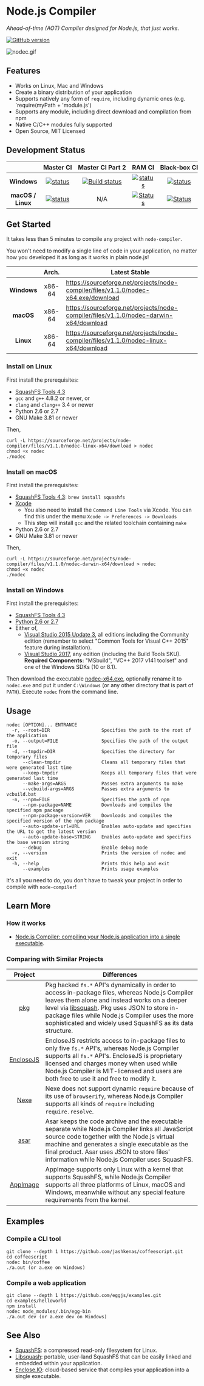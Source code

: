 # Node.js Compiler

*Ahead-of-time (AOT) Compiler designed for Node.js, that just works.*

[![GitHub version](https://badge.fury.io/gh/pmq20%2Fnode-compiler.svg)](https://badge.fury.io/gh/pmq20%2Fnode-compiler)

![nodec.gif](https://github.com/pmq20/node-compiler/raw/master/nodec.gif)

## Features
- Works on Linux, Mac and Windows
- Create a binary distribution of your application
- Supports natively any form of `require`, including dynamic ones (e.g. `require(myPath + 'module.js')
- Supports any module, including direct download and compilation from npm
- Native C/C++ modules fully supported
- Open Source, MIT Licensed


## Development Status

|                     |          Master&#160;CI                                                                                                                                             |  Master&#160;CI&#160;Part&#160;2                                                                                                                                                     |   RAM&#160;CI                                                                                                                                                             |                      Black&#x2011;box&#160;CI                                                                                                 |
|:-------------------:|:-------------------------------------------------------------------------------------------------------------------------------------------------------------------:|:------------------------------------------------------------------------------------------------------------------------------------------------------------------------------------:|:-------------------------------------------------------------------------------------------------------------------------------------------------------------------------:|:---------------------------------------------------------------------------------------------------------------------------------------------:|
|     **Windows**     | [![status](https://ci.appveyor.com/api/projects/status/gap9xne0rayjtynp/branch/master?svg=true)](https://ci.appveyor.com/project/pmq20/node-compiler/branch/master) | [![Build status](https://ci.appveyor.com/api/projects/status/imeqi80bqn2xdv8b/branch/master?svg=true)](https://ci.appveyor.com/project/pmq20/node-compiler-ci2/branch/master)        |  [![status](https://ci.appveyor.com/api/projects/status/thpogkfsvij3r278/branch/master?svg=true)](https://ci.appveyor.com/project/pmq20/node-compiler-ram/branch/master)  | [![status](https://ci.appveyor.com/api/projects/status/83a2wt22mfejiehe?svg=true)](https://ci.appveyor.com/project/pmq20/node-compiler-blbt)  |
|  **macOS / Linux**  | [![status](https://travis-ci.org/pmq20/node-compiler.svg?branch=master)](https://travis-ci.org/pmq20/node-compiler)                                                 | N/A                                                                                                                                                                                  |  [![Status](https://travis-ci.org/pmq20/node-compiler-ram.svg?branch=master)](https://travis-ci.org/pmq20/node-compiler-ram)                                              | [![Status](https://travis-ci.org/pmq20/node-compiler-blbt.svg?branch=master)](https://travis-ci.org/pmq20/node-compiler-blbt)                 |

## Get Started

It takes less than 5 minutes to compile any project with `node-compiler`.

You won't need to modify a single line of code in your application, no matter how you developed it as long as it works in plain node.js!

|                       |   Arch.  |                              Latest&#160;Stable                                        |
|:---------------------:|:--------:|----------------------------------------------------------------------------------------|
|      **Windows**      |  x86-64  | https://sourceforge.net/projects/node-compiler/files/v1.1.0/nodec-x64.exe/download     |
|       **macOS**       |  x86-64  | https://sourceforge.net/projects/node-compiler/files/v1.1.0/nodec-darwin-x64/download  |
|       **Linux**       |  x86-64  | https://sourceforge.net/projects/node-compiler/files/v1.1.0/nodec-linux-x64/download   |

### Install on Linux

First install the prerequisites:

* [SquashFS Tools 4.3](http://squashfs.sourceforge.net/)
* `gcc` and `g++` 4.8.2 or newer, or
* `clang` and `clang++` 3.4 or newer
* Python 2.6 or 2.7
* GNU Make 3.81 or newer

Then,

    curl -L https://sourceforge.net/projects/node-compiler/files/v1.1.0/nodec-linux-x64/download > nodec
    chmod +x nodec
    ./nodec
    
### Install on macOS

First install the prerequisites:

* [SquashFS Tools 4.3](http://squashfs.sourceforge.net/): `brew install squashfs`
* [Xcode](https://developer.apple.com/xcode/download/)
  * You also need to install the `Command Line Tools` via Xcode. You can find
    this under the menu `Xcode -> Preferences -> Downloads`
  * This step will install `gcc` and the related toolchain containing `make`
* Python 2.6 or 2.7
* GNU Make 3.81 or newer

Then,

    curl -L https://sourceforge.net/projects/node-compiler/files/v1.1.0/nodec-darwin-x64/download > nodec
    chmod +x nodec
    ./nodec

### Install on Windows

First install the prerequisites:

* [SquashFS Tools 4.3](https://github.com/pmq20/squashfuse/files/691217/sqfs43-win32.zip)
* [Python 2.6 or 2.7](https://www.python.org/downloads/)
* Either of,
  - [Visual Studio 2015 Update 3](https://www.visualstudio.com/), all editions
  including the Community edition (remember to select
  "Common Tools for Visual C++ 2015" feature during installation).
  - [Visual Studio 2017](https://www.visualstudio.com/downloads/), any edition (including the Build Tools SKU).
  __Required Components:__ "MSbuild", "VC++ 2017 v141 toolset" and one of the Windows SDKs (10 or 8.1).

Then download the executable [nodec-x64.exe](https://sourceforge.net/projects/node-compiler/files/v1.1.0/nodec-x64.exe/download), optionally rename it to `nodec.exe` and put it under `C:\Windows` (or any other directory that is part of `PATH`). Execute `nodec` from the command line.

## Usage

    nodec [OPTION]... ENTRANCE
      -r, --root=DIR                   Specifies the path to the root of the application
      -o, --output=FILE                Specifies the path of the output file
      -d, --tmpdir=DIR                 Specifies the directory for temporary files
          --clean-tmpdir               Cleans all temporary files that were generated last time
          --keep-tmpdir                Keeps all temporary files that were generated last time
          --make-args=ARGS             Passes extra arguments to make
          --vcbuild-args=ARGS          Passes extra arguments to vcbuild.bat
      -n, --npm=FILE                   Specifies the path of npm
          --npm-package=NAME           Downloads and compiles the specified npm package
          --npm-package-version=VER    Downloads and compiles the specified version of the npm package
          --auto-update-url=URL        Enables auto-update and specifies the URL to get the latest version
          --auto-update-base=STRING    Enables auto-update and specifies the base version string
          --debug                      Enable debug mode
      -v, --version                    Prints the version of nodec and exit
      -h, --help                       Prints this help and exit
          --examples                   Prints usage examples


It's all you need to do, you don't have to tweak your project in order to compile with `node-compiler`!

## Learn More

### How it works

- [Node.js Compiler: compiling your Node.js application into a single executable](https://speakerdeck.com/pmq20/node-dot-js-compiler-compiling-your-node-dot-js-application-into-a-single-executable).

### Comparing with Similar Projects

|            Project                       | Differences                                                                                                                                                                                                                                                                                                                                             |
|:----------------------------------------:|---------------------------------------------------------------------------------------------------------------------------------------------------------------------------------------------------------------------------------------------------------------------------------------------------------------------------------------------------------|
| [pkg](https://github.com/zeit/pkg)       | Pkg hacked `fs.*` API's dynamically in order to access in-package files, whereas Node.js Compiler leaves them alone and instead works on a deeper level via [libsquash](https://github.com/pmq20/libsquash). Pkg uses JSON to store in-package files while Node.js Compiler uses the more sophisticated and widely used SquashFS as its data structure. |
| [EncloseJS](http://enclosejs.com/)       | EncloseJS restricts access to in-package files to only five `fs.*` API's, whereas Node.js Compiler supports all `fs.*` API's. EncloseJS is proprietary licensed and charges money when used while Node.js Compiler is MIT-licensed and users are both free to use it and free to modify it.                                                             |
| [Nexe](https://github.com/nexe/nexe)     | Nexe does not support dynamic `require` because of its use of `browserify`, whereas Node.js Compiler supports all kinds of `require` including `require.resolve`.                                                                                                                                                                                       |
| [asar](https://github.com/electron/asar) | Asar keeps the code archive and the executable separate while Node.js Compiler links all JavaScript source code together with the Node.js virtual machine and generates a single executable as the final product. Asar uses JSON to store files' information while Node.js Compiler uses SquashFS.                                                      |
| [AppImage](http://appimage.org/)         | AppImage supports only Linux with a kernel that supports SquashFS, while Node.js Compiler supports all three platforms of Linux, macOS and Windows, meanwhile without any special feature requirements from the kernel.                                                                                                                                 |


## Examples

### Compile a CLI tool

    git clone --depth 1 https://github.com/jashkenas/coffeescript.git
    cd coffeescript
    nodec bin/coffee
    ./a.out (or a.exe on Windows)

### Compile a web application

    git clone --depth 1 https://github.com/eggjs/examples.git
    cd examples/helloworld
    npm install
    nodec node_modules/.bin/egg-bin
    ./a.out dev (or a.exe dev on Windows)

## See Also

- [SquashFS](http://squashfs.sourceforge.net/): a compressed read-only filesystem for Linux.
- [Libsquash](https://github.com/pmq20/libsquash): portable, user-land SquashFS that can be easily linked and embedded within your application.
- [Enclose.IO](http://enclose.io/): cloud-based service that compiles your application into a single executable.
